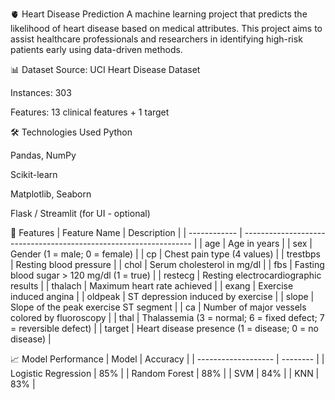 🫀 Heart Disease Prediction
A machine learning project that predicts the likelihood of heart disease based on medical attributes. This project aims to assist healthcare professionals and researchers in identifying high-risk patients early using data-driven methods.

📊 Dataset
Source: UCI Heart Disease Dataset

Instances: 303

Features: 13 clinical features + 1 target

🛠️ Technologies Used
Python

Pandas, NumPy

Scikit-learn

Matplotlib, Seaborn

Flask / Streamlit (for UI - optional)

🧬 Features
| Feature Name | Description                                                       |
| ------------ | ----------------------------------------------------------------- |
| age          | Age in years                                                      |
| sex          | Gender (1 = male; 0 = female)                                     |
| cp           | Chest pain type (4 values)                                        |
| trestbps     | Resting blood pressure                                            |
| chol         | Serum cholesterol in mg/dl                                        |
| fbs          | Fasting blood sugar > 120 mg/dl (1 = true)                        |
| restecg      | Resting electrocardiographic results                              |
| thalach      | Maximum heart rate achieved                                       |
| exang        | Exercise induced angina                                           |
| oldpeak      | ST depression induced by exercise                                 |
| slope        | Slope of the peak exercise ST segment                             |
| ca           | Number of major vessels colored by fluoroscopy                    |
| thal         | Thalassemia (3 = normal; 6 = fixed defect; 7 = reversible defect) |
| target       | Heart disease presence (1 = disease; 0 = no disease)              |

📈 Model Performance
| Model               | Accuracy |
| ------------------- | -------- |
| Logistic Regression | 85%      |
| Random Forest       | 88%      |
| SVM                 | 84%      |
| KNN                 | 83%      |







